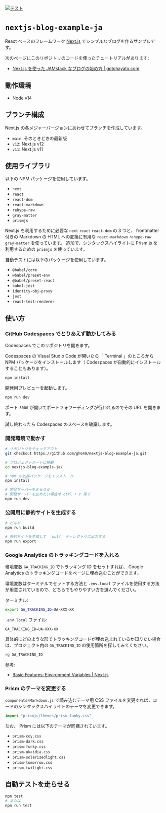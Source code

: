 [![テスト](https://github.com/gh640/nextjs-blog-example-ja/actions/workflows/tests.yml/badge.svg)](https://github.com/gh640/nextjs-blog-example-ja/actions/workflows/tests.yml)

# `nextjs-blog-example-ja`

React ベースのフレームワーク [Next.js](https://nextjs.org/) でシンプルなブログを作るサンプルです。

次のページにこのリポジトリのコードを使ったチュートリアルがあります:

- [Next.js を使った JAMstack なブログの始め方 | gotohayato.com](https://gotohayato.com/content/517/)

## 動作環境

- Node v14

## ブランチ構成

Next.js の各メジャーバージョンにあわせてブランチを作成しています。

- `main`: そのときどきの最新版
- `v12`: Next.js v12
- `v11`: Next.js v11

## 使用ライブラリ

以下の NPM パッケージを使用しています。

- `next`
- `react`
- `react-dom`
- `react-markdown`
- `rehype-raw`
- `gray-matter`
- `prismjs`

Next.js を利用するために必要な `next` `react` `react-dom` の 3 つと、 frontmatter 付きの Markdown の HTML への変換に有用な `react-markdown` `rehype-raw` `gray-matter` を使っています。
追加で、シンタックスハイライトに Prism.js を利用するための `prismjs` を使っています。

自動テストには以下のパッケージを使用しています。

- `@babel/core`
- `@babel/preset-env`
- `@babel/preset-react`
- `babel-jest`
- `identity-obj-proxy`
- `jest`
- `react-test-renderer`

## 使い方

### GitHub Codespaces でとりあえず動かしてみる

Codespaces でこのリポジトリを開きます。

Codespaces の Visual Studio Code が開いたら「 Terminal 」のところから NPM パッケージをインストールします（ Codespaces が自動的にインストールすることもあります）。

```bash
npm install
```

開発用プレビューを起動します。

```bash
npm run dev
```

ポート `3000` が開いてポートフォワーディングが行われるのでその URL を開きます。

試し終わったら Codespaces のスペースを破棄します。

### 開発環境で動かす

```bash
# リポジトリをチェックアウト
git checkout https://github.com/gh640/nextjs-blog-example-ja.git

# プロジェクトルートに移動
cd nextjs-blog-example-ja/

# npm の依存パッケージをインストール
npm install

# 開発サーバーを走らせる
# 開発サーバーを止めたい場合は ctrl + c 等で
npm run dev
```

### 公開用に静的サイトを生成する

```bash
# ビルド
npm run build

# 静的サイトを生成して　`out/` ディレクトリに出力する
npm run export
```

### Google Analytics のトラッキングコードを入れる

環境変数 `GA_TRACKING_ID` でトラッキング ID をセットすれば、 Google Analytics のトラッキングコードをページに埋め込むことができます。

環境変数はターミナルでセットする方法と `.env.local` ファイルを使用する方法が用意されているので、どちらでもやりやすい方を選んでください。

ターミナル:

```bash
export GA_TRACKING_ID=UA-XXX-XX
```

`.env.local` ファイル:

```text
GA_TRACKING_ID=UA-XXX-XX
```

具体的にどのような形でトラッキングコードが埋め込まれているか知りたい場合は、プロジェクト内の `GA_TRACKING_ID` の使用箇所を探してみてください。

```bash
rg GA_TRACKING_ID
```

参考:

- [Basic Features: Environment Variables | Next.js](https://nextjs.org/docs/basic-features/environment-variables)

### Prism のテーマを変更する

`components/Markdown.js` で読み込むテーマ用 CSS ファイルを変更すれば、コードのシンタックスハイライトのテーマを変更できます。

```js
import "prismjs/themes/prism-funky.css"
```

なお、 Prism には以下のテーマが同梱されています。

- `prism-coy.css`
- `prism-dark.css`
- `prism-funky.css`
- `prism-okaidia.css`
- `prism-solarizedlight.css`
- `prism-tomorrow.css`
- `prism-twilight.css`

## 自動テストを走らせる

```bash
npm test
# または
npm run test
```
